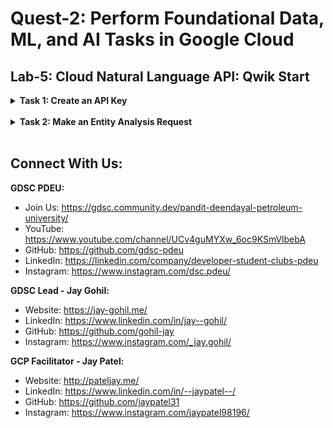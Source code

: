 # Quest-2: Perform Foundational Data, ML, and AI Tasks in Google Cloud
## Lab-5: Cloud Natural Language API: Qwik Start

<details> 
  <summary><b>Task 1: Create an API Key</b></summary>
  <br/>
  <p>
    
1. First, you will set an environment variable with your PROJECT_ID which you will use throughout this codelab:
    ```
    export GOOGLE_CLOUD_PROJECT=$(gcloud config get-value core/project)
    ```
    
2. Next, create a new service account to access the Natural Language API:
    ```
    gcloud iam service-accounts create my-natlang-sa \
      --display-name "my natural language service account"
    ```
3. Then, create credentials to log in as your new service account. Create these credentials and save it as a JSON file "~/key.json" by using the following command:
    ```
    gcloud iam service-accounts keys create ~/key.json \
      --iam-account my-natlang-sa@${GOOGLE_CLOUD_PROJECT}.iam.gserviceaccount.com
    ```
4. Finally, set the GOOGLE_APPLICATION_CREDENTIALS environment variable. The environment variable should be set to the full path of the credentials JSON file you created, which you can see in the output from the previous command:
    ```
    export GOOGLE_APPLICATION_CREDENTIALS="/home/USER/key.json"
    ```
    
  </p>
</details>
<br/>
  
<details> 
  <summary><b>Task 2: Make an Entity Analysis Request</b></summary>
  <br/>
  <p>
    
1. Click on the SSH button. You will be brought to an interactive shell. Remain in this SSH session for the rest of the lab.

2. Run the following gcloud command:
    ```
    gcloud ml language analyze-entities --content="Michelangelo Caravaggio, Italian painter, is known for 'The Calling of Saint Matthew'." > result.json
    ```
    
3. Run the below command to preview the output of result.json file.
    ```
    cat result.json
    ```

    
  </p>
</details>
<br/>



## Connect With Us:

**GDSC PDEU:**
- Join Us: https://gdsc.community.dev/pandit-deendayal-petroleum-university/
- YouTube: https://www.youtube.com/channel/UCv4guMYXw_6oc9KSmVlbebA
- GitHub: https://github.com/gdsc-pdeu
- LinkedIn: https://linkedin.com/company/developer-student-clubs-pdeu
- Instagram: https://www.instagram.com/dsc.pdeu/

**GDSC Lead - Jay Gohil:**
- Website: https://jay-gohil.me/
- LinkedIn: https://www.linkedin.com/in/jay--gohil/
- GitHub: https://github.com/gohil-jay
- Instagram: https://www.instagram.com/_jay.gohil/

**GCP Facilitator - Jay Patel:**
- Website: http://pateljay.me/
- LinkedIn: https://www.linkedin.com/in/--jaypatel--/
- GitHub: https://github.com/jaypatel31
- Instagram: https://www.instagram.com/jaypatel98196/
